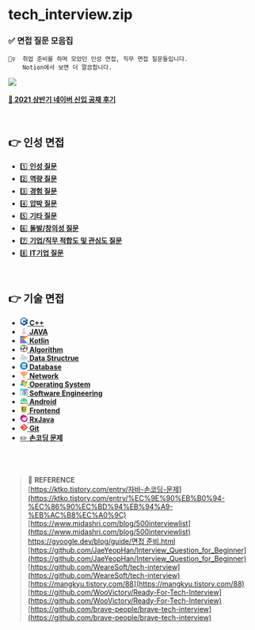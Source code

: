 # tech_interview.zip

### ✅ 면접 질문 모음집

```
💁‍♀️  취업 준비를 하며 모았던 인성 면접, 직무 면접 질문들입니다.
    Notion에서 보면 더 깔끔합니다.
```

<a href="https://4z7l.notion.site/zip-56929380efef41f8b47a5b787e8401b4" target="_blank"><img src="https://img.shields.io/badge/Notion%EC%97%90%EC%84%9C%20%EB%B3%B4%EA%B8%B0-000000?style=plastic&logo=Notion&logoColor=white"/></a>

[**📌 2021 상반기 네이버 신입 공채 후기**](https://4z7l.github.io/2021/09/28/2021_naver_recruit.html)


<br>

## 👉 인성 면접

- [1️⃣ **인성 질문**](/인성/1_인성.md)
- [2️⃣ **역량 질문**](/인성/2_역량.md)
- [3️⃣ **경험 질문**](/인성/3_경험.md)
- [4️⃣ **압박 질문**](/인성/4_압박.md)
- [5️⃣ **기타 질문**](/인성/5_기타.md)
- [6️⃣ **돌발/창의성 질문**](/인성/6_돌발창의성.md)
- [7️⃣ **기업/직무 적합도 및 관심도 질문**](/인성/7_적합도.md)
- [8️⃣ **IT기업 질문**](/인성/8_IT.md)


<br>

## 👉 기술 면접

- <a href="/직무/CPP.md"><img width="15px" src="/image/cpp.png"/> <b>C++</b></a>
- <a href="/직무/JAVA.md"><img width="15px" src="/image/java.png"/> <b>JAVA</b></a>
- <a href="/직무/Kotlin.md"><img width="15px" src="/image/kotlin.svg"/> <b>Kotlin</b></a>
- <a href="/직무/Algorithm.md"><img width="15px" src="/image/algorithm.png"/> <b>Algorithm</b></a>
- <a href="/직무/DataStructure.md"><img width="15px" src="/image/datastructure.png"/> <b>Data Structrue</b></a>
- <a href="/직무/Database.md"><img width="15px" src="/image/database.png"/> <b>Database</b></a>
- <a href="/직무/Network.md"><img width="15px" src="/image/network.png"/> <b>Network</b></a>
- <a href="/직무/OperatingSystem.md"><img width="15px" src="/image/os.png"/> <b>Operating System</b></a>
- <a href="/직무/SoftwareEngineering.md"><img width="15px" src="/image/se.png"/> <b>Software Engineering</b></a>
- <a href="/직무/Android.md"><img width="15px" src="/image/android.png"/> <b>Android</b></a>
- <a href="/직무/Frontend.md"><img width="15px" src="/image/frontend.png"/> <b>Frontend</b></a>
- <a href="/직무/RxJava.md"><img width="15px" src="/image/rxjava.png"/> <b>RxJava</b></a>
- <a href="/직무/Git.md"><img width="15px" src="/image/git.png"/> <b>Git</b></a>
- <a href="/직무/Coding.md">✏️ **손코딩 문제**</a>

<br><br>

> :bookmark: **REFERENCE** <br>
[https://ktko.tistory.com/entry/자바-손코딩-문제](https://ktko.tistory.com/entry/%EC%9E%90%EB%B0%94-%EC%86%90%EC%BD%94%EB%94%A9-%EB%AC%B8%EC%A0%9C)<br>
[https://www.midashri.com/blog/500interviewlist](https://www.midashri.com/blog/500interviewlist)<br>
[https://gyoogle.dev/blog/guide/면접 준비.html](https://gyoogle.dev/blog/guide/%EB%A9%B4%EC%A0%91%20%EC%A4%80%EB%B9%84.html)<br>
[https://github.com/JaeYeopHan/Interview_Question_for_Beginner](https://github.com/JaeYeopHan/Interview_Question_for_Beginner)<br>
[https://github.com/WeareSoft/tech-interview](https://github.com/WeareSoft/tech-interview)<br>
[https://mangkyu.tistory.com/88](https://mangkyu.tistory.com/88)<br>
[https://github.com/WooVictory/Ready-For-Tech-Interview](https://github.com/WooVictory/Ready-For-Tech-Interview)<br>
[https://github.com/brave-people/brave-tech-interview](https://github.com/brave-people/brave-tech-interview)<br>
